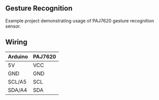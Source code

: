 ## Gesture Recognition

Example project demonstrating usage of PAJ7620 gesture recognition sensor.

## Wiring

|Arduino|PAJ7620|
|---|---|
|5V|VCC|
|GND|GND|
|SCL/A5|SCL|
|SDA/A4|SDA|
